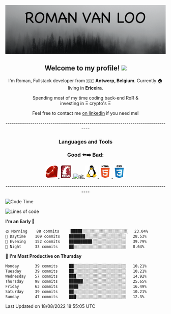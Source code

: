![Banner](https://github.com/RomanVanLoo/romanvanloo/blob/master/Artboard-1@4x-8.png)
<h2 align=center> Welcome to my profile! <img src="https://media.giphy.com/media/hvRJCLFzcasrR4ia7z/giphy.gif" width="25px"></h1>

<p align=center>I'm Roman, Fullstack developer from 🇧🇪 <b>Antwerp, Belgium</b>. Currently 🏠living in <b>Ericeira</b>.</p>

<p align=center>Spending most of my time coding back-end RoR &<br>investing in Ξ crypto's Ξ</p>

<p align=center>Feel free to contact me <a href="https://www.linkedin.com/in/roman-van-loo/">on linkedin</a> if you need me! </p>
<p align=center>----------------------------------------------------------------------------------</p>
<!-- Languages + Tools icons -->
<h3 align="center">Languages and Tools<br><br>Good ⬅️➡️  Bad:</h3>
<p align="center"><a href="https://www.ruby-lang.org/en/" target="_blank"> <img src="https://raw.githubusercontent.com/devicons/devicon/master/icons/ruby/ruby-original.svg" alt="ruby" width="40" height="40"/> </a><a href="https://rubyonrails.org" target="_blank"> <img src="https://raw.githubusercontent.com/devicons/devicon/master/icons/rails/rails-original-wordmark.svg" alt="rails" width="40" height="40"/><a href="https://git-scm.com/" target="_blank"> <img src="https://www.vectorlogo.zone/logos/git-scm/git-scm-icon.svg" alt="git" width="40" height="40"/> </a> <a href="https://heroku.com" target="_blank"> </a><a href="https://www.linux.org/" target="_blank"> <img src="https://raw.githubusercontent.com/devicons/devicon/master/icons/linux/linux-original.svg" alt="linux" width="40" height="40"/> </a><a href="https://www.w3.org/html/" target="_blank"> <img src="https://raw.githubusercontent.com/devicons/devicon/master/icons/html5/html5-original-wordmark.svg" alt="html5" width="40" height="40"/> </a><a href="https://www.w3schools.com/css/" target="_blank"> <img src="https://raw.githubusercontent.com/devicons/devicon/master/icons/css3/css3-original-wordmark.svg" alt="css3" width="40" height="40"/> </a>  </p>
<p align=center>----------------------------------------------------------------------------------</p>
<!-- PROFILE VIEWS, no idea if this will be depressing haha -->
<!-- <p align="center"> <img src="https://komarev.com/ghpvc/?username=romanvanloo&label=Profile%20views&color=0e75b6&style=flat" alt="romanvanloo" /> My road to POPULARITY</p> -->

<!--START_SECTION:waka-->
![Code Time](http://img.shields.io/badge/Code%20Time-1%2C040%20hrs%2017%20mins-blue)

![Lines of code](https://img.shields.io/badge/From%20Hello%20World%20I%27ve%20Written-120%20Thousand%20lines%20of%20code-blue)

**I'm an Early 🐤** 

```text
🌞 Morning    88 commits     █████░░░░░░░░░░░░░░░░░░░░   23.04% 
🌆 Daytime    109 commits    ███████░░░░░░░░░░░░░░░░░░   28.53% 
🌃 Evening    152 commits    ██████████░░░░░░░░░░░░░░░   39.79% 
🌙 Night      33 commits     ██░░░░░░░░░░░░░░░░░░░░░░░   8.64%

```
📅 **I'm Most Productive on Thursday** 

```text
Monday       39 commits     ██░░░░░░░░░░░░░░░░░░░░░░░   10.21% 
Tuesday      39 commits     ██░░░░░░░░░░░░░░░░░░░░░░░   10.21% 
Wednesday    57 commits     ███░░░░░░░░░░░░░░░░░░░░░░   14.92% 
Thursday     98 commits     ██████░░░░░░░░░░░░░░░░░░░   25.65% 
Friday       63 commits     ████░░░░░░░░░░░░░░░░░░░░░   16.49% 
Saturday     39 commits     ██░░░░░░░░░░░░░░░░░░░░░░░   10.21% 
Sunday       47 commits     ███░░░░░░░░░░░░░░░░░░░░░░   12.3%

```



 Last Updated on 18/08/2022 18:55:05 UTC
<!--END_SECTION:waka-->




<!-- BUY ME A COFFEE -->
<!-- <p><a href="https://www.buymeacoffee.com/romanvl"> <img align="left" src="https://cdn.buymeacoffee.com/buttons/v2/default-yellow.png" height="50" width="210" alt="romanvl" /></a></p><br><br> -->




<!-- Crypto Enthousiast -->
<!-- Ethereum donate address -->



<!-- other logo's -->
 <!-- <a href="https://www.figma.com/" target="_blank"> <img src="https://www.vectorlogo.zone/logos/figma/figma-icon.svg" alt="figma" width="40" height="40"/> </a>  <img src="https://www.vectorlogo.zone/logos/heroku/heroku-icon.svg" alt="heroku" width="40" height="40"/> </a>   <a href="https://developer.mozilla.org/en-US/docs/Web/JavaScript" target="_blank"> <img src="https://raw.githubusercontent.com/devicons/devicon/master/icons/javascript/javascript-original.svg" alt="javascript" width="40" height="40"/> </a>   <a href="https://www.postgresql.org" target="_blank"> <img src="https://raw.githubusercontent.com/devicons/devicon/master/icons/postgresql/postgresql-original-wordmark.svg" alt="postgresql" width="40" height="40"/> </a> <a href="https://postman.com" target="_blank"> <img src="https://www.vectorlogo.zone/logos/getpostman/getpostman-icon.svg" alt="postman" width="40" height="40"/> </a> <a href="https://rubyonrails.org" target="_blank"> <img src="https://raw.githubusercontent.com/devicons/devicon/master/icons/rails/rails-original-wordmark.svg" alt="rails" width="40" height="40"/> </a> -->


<!-- Gitub Stats -->
<!-- Github Streak -->
<!-- <p align=center><img src="https://github-readme-streak-stats.herokuapp.com/?user=romanvanloo&" alt="romanvanloo" /></p> -->
